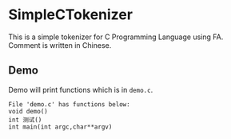 # SimpleCTokenizer
This is a simple tokenizer for C Programming Language using FA.  
Comment is written in Chinese.
## Demo
Demo will print functions which is in `demo.c`.
```
File 'demo.c' has functions below:
void demo()
int 测试()
int main(int argc,char**argv)
```
